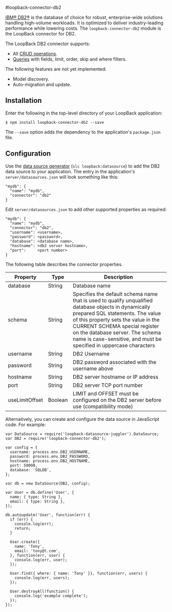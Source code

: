 #loopback-connector-db2

[IBM® DB2®]() is the database of choice for robust, enterprise-wide solutions handling high-volume workloads.
It is optimized to deliver industry-leading performance while lowering costs.  The `loopback-connector-db2`
module is the LoopBack connector for DB2.

The LoopBack DB2 connector supports:

- All [CRUD operations](https://docs.strongloop.com/display/LB/Creating%2C+updating%2C+and+deleting+data).
- [Queries](https://docs.strongloop.com/display/LB/Querying+data) with fields, limit, order, skip and where filters.

The following features are not yet implemented:

- Model discovery.
- Auto-migration and update.

## Installation

Enter the following in the top-level directory of your LoopBack application:

```
$ npm install loopback-connector-db2 --save
```

The `--save` option adds the dependency to the application's `package.json` file.

## Configuration

Use the [data source generator](https://docs.strongloop.com/display/LB/Data+source+generator) (`slc loopback:datasource`) to add the DB2 data source to your application.
The entry in the application's `server/datasources.json` will look something like this:

```
"mydb": {
  "name": "mydb",
  "connector": "db2"
}
```

Edit `server/datasources.json` to add other supported properties as required:

```
"mydb": {
  "name": "mydb",
  "connector": "db2",
  "username": <username>,
  "password": <password>,
  "database": <database name>,
  "hostname": <db2 server hostname>,
  "port":     <port number>
}
```

The following table describes the connector properties.

Property       | Type    | Description
---------------| --------| --------
database       | String  | Database name
schema         | String  | Specifies the default schema name that is used to qualify unqualified database objects in dynamically prepared SQL statements. The value of this property sets the value in the CURRENT SCHEMA special register on the database server. The schema name is case-sensitive, and must be specified in uppercase characters
username       | String  | DB2 Username
password       | String  | DB2 password associated with the username above
hostname       | String  | DB2 server hostname or IP address
port           | String  | DB2 server TCP port number
useLimitOffset | Boolean | LIMIT and OFFSET must be configured on the DB2 server before use (compatibility mode)


Alternatively, you can create and configure the data source in JavaScript code.
For example:

```
var DataSource = require('loopback-datasource-juggler').DataSource;
var DB2 = require('loopback-connector-db2');

var config = {
  username: process.env.DB2_USERNAME,
  password: process.env.DB2_PASSWORD,
  hostname: process.env.DB2_HOSTNAME,
  port: 50000,
  database: 'SQLDB',
};

var db = new DataSource(DB2, config);

var User = db.define('User', {
  name: { type: String },
  email: { type: String },
});

db.autoupdate('User', function(err) {
  if (err) {
    console.log(err);
    return;
  }

  User.create({
    name: 'Tony',
    email: 'tony@t.com',
  }, function(err, user) {
    console.log(err, user);
  });

  User.find({ where: { name: 'Tony' }}, function(err, users) {
    console.log(err, users);
  });

  User.destroyAll(function() {
    console.log('example complete');
  });
});
```
